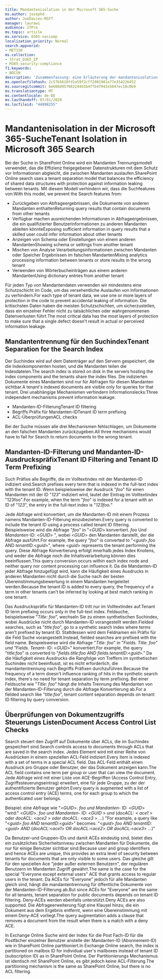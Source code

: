 ```yaml
---
title: Mandantenisolation in der Microsoft 365-Suche
ms.author: josephd
author: JoeDavies-MSFT
manager: laurawi
audience: ITPro
ms.topic: article
ms.service: O365-seccomp
localization_priority: Normal
search.appverid:
- MET150
ms.collection:
- Strat_O365_IP
- M365-security-compliance
f1.keywords:
- NOCSH
description: 'Zusammenfassung: eine Erläuterung der mandantenisolation in der Microsoft 365-Suche.'
ms.openlocfilehash: 2c57b5610fd1a59f2cff2001981e77e354226452
ms.sourcegitcommit: 6e608d957082244d1b4ffb47942e5847ec18c0b9
ms.translationtype: MT
ms.contentlocale: de-DE
ms.lasthandoff: 07/01/2020
ms.locfileid: "44998255"
---
```

# <a name="tenant-isolation-in-microsoft-365-search"></a><span data-ttu-id="da654-103">Mandantenisolation in der Microsoft 365-Suche</span><span class="sxs-lookup"><span data-stu-id="da654-103">Tenant Isolation in Microsoft 365 Search</span></span>

<span data-ttu-id="da654-104">Bei der Suche in SharePoint Online wird ein Mandanten Trennungsmodell verwendet, das die Effizienz freigegebener Datenstrukturen mit dem Schutz vor Informationen abgleicht, die zwischen Mandanten auslaufen.</span><span class="sxs-lookup"><span data-stu-id="da654-104">SharePoint Online search uses a tenant separation model that balances the efficiency of shared data structures with protection against information leaking between tenants.</span></span> <span data-ttu-id="da654-105">Mit diesem Modell verhindern wir, dass die Suchfeatures von:</span><span class="sxs-lookup"><span data-stu-id="da654-105">With this model, we prevent the Search features from:</span></span>

- <span data-ttu-id="da654-106">Zurückgeben von Abfrageergebnissen, die Dokumente von anderen Mandanten enthalten</span><span class="sxs-lookup"><span data-stu-id="da654-106">Returning query results that contain documents from other tenants</span></span>
- <span data-ttu-id="da654-107">Verfügbar machen ausreichenden Informationen in Abfrageergebnissen, die ein qualifizierter Benutzerinformationen zu anderen Mandanten ableiten könnte</span><span class="sxs-lookup"><span data-stu-id="da654-107">Exposing sufficient information in query results that a skilled user could infer information about other tenants</span></span>
- <span data-ttu-id="da654-108">Anzeigen von Schema oder Einstellungen von einem anderen Mandanten</span><span class="sxs-lookup"><span data-stu-id="da654-108">Showing schema or settings from another tenant</span></span>
- <span data-ttu-id="da654-109">Mischen von Analyse Verarbeitungsinformationen zwischen Mandanten oder Speicher Ergebnissen im falschen Mandanten</span><span class="sxs-lookup"><span data-stu-id="da654-109">Mixing analytics processing information between tenants or store results in the wrong tenant</span></span>
- <span data-ttu-id="da654-110">Verwenden von Wörterbucheinträgen aus einem anderen Mandanten</span><span class="sxs-lookup"><span data-stu-id="da654-110">Using dictionary entries from another tenant</span></span>

<span data-ttu-id="da654-111">Für jeden Typ von Mandantendaten verwenden wir mindestens eine Schutzschicht im Code, um das versehentliche Auslaufen von Informationen zu verhindern.</span><span class="sxs-lookup"><span data-stu-id="da654-111">For each type of tenant data, we use one or more layers of protection in the code to prevent accidental leaking of information.</span></span> <span data-ttu-id="da654-112">Die kritischsten Daten haben die meisten Schutzschichten, um sicherzustellen, dass ein einzelner Fehler nicht zu tatsächlichen oder wahrgenommenen Datenverlusten führt.</span><span class="sxs-lookup"><span data-stu-id="da654-112">The most critical data has the most layers of protection to make sure that a single defect doesn't result in actual or perceived information leakage.</span></span>

## <a name="tenant-separation-for-the-search-index"></a><span data-ttu-id="da654-113">Mandantentrennung für den Suchindex</span><span class="sxs-lookup"><span data-stu-id="da654-113">Tenant Separation for the Search Index</span></span>

<span data-ttu-id="da654-114">Der Suchindex wird auf dem Datenträger auf den Servern gespeichert, die die Indexkomponenten hosten, und die Mandanten teilen die Indexdateien.</span><span class="sxs-lookup"><span data-stu-id="da654-114">The search index is stored on disk in the servers hosting the index components and the tenants share the index files.</span></span> <span data-ttu-id="da654-115">Die indizierten Dokumente eines Mandanten sind nur für Abfragen für diesen Mandanten sichtbar.</span><span class="sxs-lookup"><span data-stu-id="da654-115">A tenant's indexed documents are visible only for queries for that tenant.</span></span> <span data-ttu-id="da654-116">Drei unabhängige Mechanismen verhindern Informationslecks:</span><span class="sxs-lookup"><span data-stu-id="da654-116">Three independent mechanisms prevent information leakage:</span></span>

- <span data-ttu-id="da654-117">Mandanten-ID-Filterung</span><span class="sxs-lookup"><span data-stu-id="da654-117">Tenant ID filtering</span></span>
- <span data-ttu-id="da654-118">Begriffs Präfix für Mandanten-ID</span><span class="sxs-lookup"><span data-stu-id="da654-118">Tenant ID term prefixing</span></span>
- <span data-ttu-id="da654-119">ACL-Überprüfungen</span><span class="sxs-lookup"><span data-stu-id="da654-119">ACL checks</span></span>

<span data-ttu-id="da654-120">Bei der Suche müssen alle drei Mechanismen fehlschlagen, um Dokumente an den falschen Mandanten zurückzugeben.</span><span class="sxs-lookup"><span data-stu-id="da654-120">All three mechanisms would have to fail for Search to return documents to the wrong tenant.</span></span>

## <a name="tenant-id-filtering-and-tenant-id-term-prefixing"></a><span data-ttu-id="da654-121">Mandanten-ID-Filterung und Mandanten-ID-Ausdruckspräfix</span><span class="sxs-lookup"><span data-stu-id="da654-121">Tenant ID Filtering and Tenant ID Term Prefixing</span></span>

<span data-ttu-id="da654-122">Such Präfixe alle Begriffe, die im Volltextindex mit der Mandanten-ID indiziert sind.</span><span class="sxs-lookup"><span data-stu-id="da654-122">Search prefixes every term that is indexed in the full-text index with the tenant ID.</span></span> <span data-ttu-id="da654-123">Wenn beispielsweise der Ausdruck "*foo*" für einen Mandanten mit der ID "*123*" indiziert wird, lautet der Eintrag im Volltextindex "123foo"*.*</span><span class="sxs-lookup"><span data-stu-id="da654-123">For example, when the term "*foo*" is indexed for a tenant with an ID of "*123*", the entry in the full-text index is "*123foo.*"</span></span>

<span data-ttu-id="da654-124">Jede Abfrage wird konvertiert, um die Mandanten-ID mit einem Prozess namens Mandanten-ID-Filterung einzubeziehen.</span><span class="sxs-lookup"><span data-stu-id="da654-124">Every query is converted to include the tenant ID using a process called tenant ID filtering.</span></span> <span data-ttu-id="da654-125">Beispielsweise wird die Abfrage "*foo*" in "<*GUID*> konvertiert. *foo* Und *Mandanten*-ID: <*GUID*> ", wobei <*GUID*> den Mandanten darstellt, der die Abfrage ausführt.</span><span class="sxs-lookup"><span data-stu-id="da654-125">For example, the query "*foo*" is converted to "<*guid*>.*foo* AND *tenantID*:<*guid*>", where <*guid*> represents the tenant performing the query.</span></span> <span data-ttu-id="da654-126">Diese Abfrage Konvertierung erfolgt innerhalb jedes Index Knotens, und weder die Abfrage noch die Inhaltsverarbeitung können dies beeinflussen.</span><span class="sxs-lookup"><span data-stu-id="da654-126">This query conversion occurs within each index node and neither query nor content processing can influence it.</span></span> <span data-ttu-id="da654-127">Da die Mandanten-ID jeder Abfrage hinzugefügt wird, kann die Häufigkeit eines Ausdrucks in anderen Mandanten nicht durch die Suche nach der besten Übereinstimmungsbewertung in einem Mandanten hergeleitet werden.</span><span class="sxs-lookup"><span data-stu-id="da654-127">Because the tenant ID is added to every query, the frequency of a term in other tenants can't be inferred by looking at best match ranking in one tenant.</span></span>

<span data-ttu-id="da654-128">Das Ausdruckspräfix für Mandanten-ID tritt nur im Volltextindex auf.</span><span class="sxs-lookup"><span data-stu-id="da654-128">Tenant ID term prefixing occurs only in the full-text index.</span></span> <span data-ttu-id="da654-129">Feldsuche, beispielsweise "*Title: foo*", wechseln Sie zu einem synthetischen Suchindex, wobei Ausdrücke nicht durch Mandanten-ID vorangestellt werden.</span><span class="sxs-lookup"><span data-stu-id="da654-129">Fielded searches, such as "*title:foo*", go to a synthetic search index where terms aren't prefixed by tenant ID.</span></span> <span data-ttu-id="da654-130">Stattdessen wird dem Feldnamen ein Präfix für die Feld Suche vorangestellt.</span><span class="sxs-lookup"><span data-stu-id="da654-130">Instead, fielded searches are prefixed with the field name.</span></span> <span data-ttu-id="da654-131">Beispielsweise wird die Abfrage "*Title: foo*" in "*Fields. Title: foo" und "Fields. Tenant-* ID: <*GUID*>" konvertiert.</span><span class="sxs-lookup"><span data-stu-id="da654-131">For example, the query "*title:foo*" is converted to "*fields.title:foo AND fields.tenantID*:<*guid*>."</span></span> <span data-ttu-id="da654-132">Da die Häufigkeit eines Ausdrucks die Rangfolge von Treffern im synthetischen Suchindex nicht beeinflusst, ist es nicht erforderlich, die mandantentrennung nach Begriffs Präfixen durchzuführen.</span><span class="sxs-lookup"><span data-stu-id="da654-132">Because the frequency of a term doesn't influence ranking of hits in the synthetic search index, there's no need for tenant separation by term prefixing.</span></span> <span data-ttu-id="da654-133">Bei einer Feldsuche wie "*Title: foo*" hängt die Inhalts Trennung des Mandanten von der Mandanten-ID-Filterung durch die Abfrage Konvertierung ab.</span><span class="sxs-lookup"><span data-stu-id="da654-133">For a fielded search like "*title:foo*", tenant content separation depends on tenant ID filtering by query conversion.</span></span>

## <a name="document-access-control-list-checks"></a><span data-ttu-id="da654-134">Überprüfungen von Dokumentzugriffs Steuerungs Listen</span><span class="sxs-lookup"><span data-stu-id="da654-134">Document Access Control List Checks</span></span>

<span data-ttu-id="da654-135">Search steuert den Zugriff auf Dokumente über ACLs, die im Suchindex gespeichert sind.</span><span class="sxs-lookup"><span data-stu-id="da654-135">Search controls access to documents through ACLs that are saved in the search index.</span></span> <span data-ttu-id="da654-136">Jedes Element wird mit einer Reihe von Ausdrücken in einem speziellen ACL-Feld indiziert.</span><span class="sxs-lookup"><span data-stu-id="da654-136">Every item is indexed with a set of terms in a special ACL field.</span></span> <span data-ttu-id="da654-137">Das ACL-Feld enthält einen Ausdruck pro Gruppe oder Benutzer, der das Dokument anzeigen kann.</span><span class="sxs-lookup"><span data-stu-id="da654-137">The ACL field contains one term per group or user that can view the document.</span></span> <span data-ttu-id="da654-138">Jede Abfrage wird mit einer Liste von ACE-Begriffen (Access Control Entry, Zugriffssteuerungseintrag) erweitert, eine für jede Gruppe, zu der der authentifizierte Benutzer gehört.</span><span class="sxs-lookup"><span data-stu-id="da654-138">Every query is augmented with a list of access control entry (ACE) terms, one for each group to which the authenticated user belongs.</span></span>

<span data-ttu-id="da654-139">Beispiel: eine Abfrage wie "<*GUID*>. *foo und Mandanten-* ID: <*GUID*> "wird:" <*GUID*>. *foo und Mandanten-* ID: <*GUID* >  *und* (*docACL:* < *ace1* >  *oder docACL*: <*ace2* >  *oder docACL*: <*ace3* >  *...*) "</span><span class="sxs-lookup"><span data-stu-id="da654-139">For example, a query like "<*guid*>.*foo AND tenantID*:<*guid*>" becomes: "<*guid*>.*foo AND tenantID*:<*guid*> *AND* (*docACL:*<*ace1*> *OR docACL*:<*ace2*> *OR docACL*:<*ace3*> *...*)"</span></span>

<span data-ttu-id="da654-140">Da Benutzer-und Gruppen-IDs und damit ACEs eindeutig sind, bietet dies ein zusätzliches Sicherheitsniveau zwischen Mandanten für Dokumente, die nur für einige Benutzer sichtbar sind.</span><span class="sxs-lookup"><span data-stu-id="da654-140">Because user and group identifiers and hence ACEs are unique, this provides an extra level of security between tenants for documents that are only visible to some users.</span></span> <span data-ttu-id="da654-141">Das gleiche gilt für den speziellen Ace "jeder außer externen Benutzern", der regulären Benutzern im Mandanten Zugriff gewährt.</span><span class="sxs-lookup"><span data-stu-id="da654-141">The same is the case for the special "Everyone except external users" ACE that grants access to regular users in the tenant.</span></span> <span data-ttu-id="da654-142">Da ACEs für "Everyone" jedoch für alle Mandanten gleich sind, hängt die mandantentrennung für öffentliche Dokumente von der Mandanten-ID-Filterung ab.</span><span class="sxs-lookup"><span data-stu-id="da654-142">But since ACEs for "Everyone" are the same for all tenants, tenant separation for public documents depends on tenant ID filtering.</span></span> <span data-ttu-id="da654-143">Deny-ACEs werden ebenfalls unterstützt.</span><span class="sxs-lookup"><span data-stu-id="da654-143">Deny ACEs are also supported.</span></span> <span data-ttu-id="da654-144">Die Abfrageerweiterung fügt eine Klausel hinzu, die ein Dokument aus dem Ergebnis entfernt, wenn eine Übereinstimmung mit einem Deny-ACE vorliegt.</span><span class="sxs-lookup"><span data-stu-id="da654-144">The query augmentation adds a clause that removes a document from the result when there is a match with a deny ACE.</span></span>

<span data-ttu-id="da654-145">In Exchange Online Suche wird der Index für die Post Fach-ID für die Postfächer einzelner Benutzer anstelle der Mandanten-ID (Abonnement-ID) wie in SharePoint Online partitioniert.</span><span class="sxs-lookup"><span data-stu-id="da654-145">In Exchange Online search, the index is partitioned on mailbox ID for individual user's mailboxes instead of tenant ID (subscription ID) as in SharePoint Online.</span></span> <span data-ttu-id="da654-146">Der Partitionierungs Mechanismus ist identisch mit SharePoint Online, es gibt jedoch keine ACL-Filterung.</span><span class="sxs-lookup"><span data-stu-id="da654-146">The partitioning mechanism is the same as SharePoint Online, but there is no ACL filtering.</span></span>
